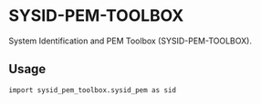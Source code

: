 # SYSID-PEM-TOOLBOX

System Identification and PEM Toolbox (SYSID-PEM-TOOLBOX).

## Usage
```
import sysid_pem_toolbox.sysid_pem as sid
```

